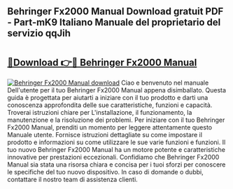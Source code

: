 ## Behringer Fx2000 Manual Download gratuit PDF - Part-mK9 Italiano Manuale del proprietario del servizio qqJih

# <h2><a href="http://dfb7inm.blite.top/?on=Behringer+Fx2000+Manual">🔗Download 👉🔴 Behringer Fx2000 Manual</a></h2>

[![Behringer Fx2000 Manual download](https://i.imgur.com/lujVjoI.png)](http://dfb7inm.blite.top/?on=Behringer+Fx2000+Manual)
Ciao e benvenuto nel manuale Dell'utente per il tuo Behringer Fx2000 Manual appena disimballato. Questa guida è progettata per aiutarti a iniziare con il tuo prodotto e darti una conoscenza approfondita delle sue caratteristiche, funzioni e capacità. Troverai istruzioni chiare per L'installazione, il funzionamento, la manutenzione e la risoluzione dei problemi. Per iniziare con il tuo Behringer Fx2000 Manual, prenditi un momento per leggere attentamente questo Manuale utente. Fornisce istruzioni dettagliate su come impostare il prodotto e informazioni su come utilizzare le sue varie funzioni e funzioni. Il tuo nuovo Behringer Fx2000 Manual ha un motore potente e caratteristiche innovative per prestazioni eccezionali. Confidiamo che Behringer Fx2000 Manual sia stata una risorsa chiara e concisa per i tuoi sforzi per conoscere le specifiche del tuo nuovo dispositivo. In caso di domande o dubbi, contattare il nostro team di assistenza clienti.
